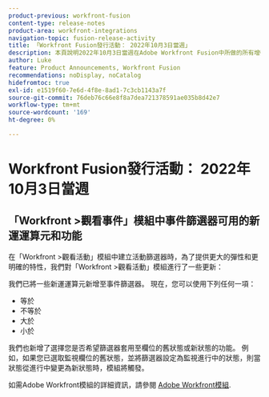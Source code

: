```yaml
---
product-previous: workfront-fusion
content-type: release-notes
product-area: workfront-integrations
navigation-topic: fusion-release-activity
title: 「Workfront Fusion發行活動： 2022年10月3日當週」
description: 本頁說明2022年10月3日當週在Adobe Workfront Fusion中所做的所有增強功能。
author: Luke
feature: Product Announcements, Workfront Fusion
recommendations: noDisplay, noCatalog
hidefromtoc: true
exl-id: e1519f60-7e6d-4f8e-8ad1-7c3cb1143a7f
source-git-commit: 76deb76c66e8f8a7dea721378591ae035b8d42e7
workflow-type: tm+mt
source-wordcount: '169'
ht-degree: 0%

---
```


# Workfront Fusion發行活動： 2022年10月3日當週

## 「Workfront >觀看事件」模組中事件篩選器可用的新運運算元和功能

在「Workfront >觀看活動」模組中建立活動篩選器時，為了提供更大的彈性和更明確的特性，我們對「Workfront >觀看活動」模組進行了一些更新：

我們已將一些新運運算元新增至事件篩選器。 現在，您可以使用下列任何一項：

* 等於
* 不等於
* 大於
* 小於

我們也新增了選擇您是否希望篩選器套用至欄位的舊狀態或新狀態的功能。 例如，如果您已選取監視欄位的舊狀態，並將篩選器設定為監視進行中的狀態，則當狀態從進行中變更為新狀態時，模組將觸發。

如需Adobe Workfront模組的詳細資訊，請參閱 [Adobe Workfront模組](/help/quicksilver/workfront-fusion/apps-and-their-modules/workfront-modules.md).

